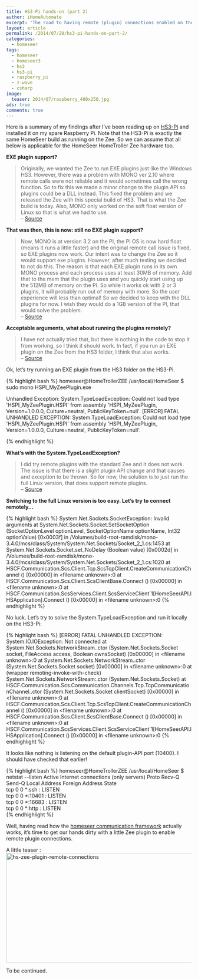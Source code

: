 ```yaml
---
title: HS3-Pi hands-on (part 2)
author: iHomeAutomate
excerpt: 'The road to having remote (plugin) connections enabled on the HS3-Pi'
layout: article
permalink: /2014/07/20/hs3-pi-hands-on-part-2/
categories:
  - homeseer
tags:
  - homeseer
  - homeseer3
  - hs3
  - hs3-pi
  - raspberry_pi
  - z-wave
  - csharp
image:
  teaser: 2014/07/raspberry_400x250.jpg
ads: true
comments: true  
---
```

Here is a summary of my findings after I&#8217;ve been reading up on [HS3-Pi][1] and installed it on my spare Raspberry Pi. Note that the HS3-Pi is exactly the same HomeSeer build as running on the Zee. So we can assume that all below is applicable for the HomeSeer HomeTroller Zee hardware too.

**EXE plugin support?**
  
> Originally, we wanted the Zee to run EXE plugins just like the Windows HS3. However, there was a problem with MONO ver 2.10 where remote calls were not reliable and it would sometimes call the wrong function. So to fix this we made a minor change to the plugin API so plugins could be a DLL instead. This fixed the problem and we released the Zee with this special build of HS3. That is what the Zee build is today. Also, MONO only worked on the soft float version of Linux so that is what we had to use.
> <br/> &#8211; [Source][2]

**That was then, this is now: still no EXE plugin support?**
  
> Now, MONO is at version 3.2 on the PI, the PI OS is now hard float (means it runs a little faster) and the original remote call issue is fixed, so EXE plugins now work. Our intent was to change the Zee so it would support exe plugins. However, after much testing we decided to not do this. The reason is that each EXE plugin runs in its own MONO process and each process uses at least 30MB of memory. Add that to the mem that the plugin uses and you quickly start using up the 512MB of memory on the PI. So while it works ok with 2 or 3 plugins, it will probably run out of memory with more. So the user experience will less than optimal! So we decided to keep with the DLL plugins for now. I wish they would do a 1GB version of the PI, that would solve the problem.
> <br/>&#8211; [Source][2]

**Acceptable arguments, what about running the plugins remotely?**
  
> I have not actually tried that, but there is nothing in the code to stop it from working, so I think it should work. In fact, if you run an EXE plugin on the Zee from the HS3 folder, I think that also works. 
> <br/>&#8211; [Source][2]

Ok, let&#8217;s try running an EXE plugin from the HS3 folder on the HS3-Pi.


{% highlight bash %}
homeseer@HomeTrollerZEE /usr/local/HomeSeer $ sudo mono HSPI_MyZeePlugin.exe 

Unhandled Exception:
System.TypeLoadException: Could not load type 'HSPI_MyZeePlugin.HSPI' from assembly 'HSPI_MyZeePlugin, Version=1.0.0.0, Culture=neutral, PublicKeyToken=null'.
[ERROR] FATAL UNHANDLED EXCEPTION: System.TypeLoadException: Could not load type 'HSPI_MyZeePlugin.HSPI' from assembly 'HSPI_MyZeePlugin, Version=1.0.0.0, Culture=neutral, PublicKeyToken=null'.

{% endhighlight %}

**What&#8217;s with the System.TypeLoadException?**
  
> I did try remote plugins with the standard Zee and it does not work. The issue is that there is a slight plugin API change and that causes and exception to be thrown. So for now, the solution is to just run the full Linux version, that does support remote plugins.  
> &#8211; [Source][3]

**Switching to the full Linux version is too easy. Let&#8217;s try to connect remotely&#8230;**

{% highlight bash %}
System.Net.Sockets.SocketException: Invalid arguments
  at System.Net.Sockets.Socket.SetSocketOption (SocketOptionLevel optionLevel, SocketOptionName optionName, Int32 optionValue) [0x0003f] in /Volumes/build-root-ramdisk/mono-3.4.0/mcs/class/System/System.Net.Sockets/Socket_2_1.cs:1453 
  at System.Net.Sockets.Socket.set_NoDelay (Boolean value) [0x0002d] in /Volumes/build-root-ramdisk/mono-3.4.0/mcs/class/System/System.Net.Sockets/Socket_2_1.cs:1020 
  at HSCF.Communication.Scs.Client.Tcp.ScsTcpClient.CreateCommunicationChannel () [0x00000] in &lt;filename unknown>:0 
  at HSCF.Communication.Scs.Client.ScsClientBase.Connect () [0x00000] in &lt;filename unknown>:0 
  at HSCF.Communication.ScsServices.Client.ScsServiceClient`1[HomeSeerAPI.IHSApplication].Connect () [0x00000] in &lt;filename unknown>:0 
{% endhighlight %}

No luck. Let&#8217;s try to solve the System.TypeLoadException and run it locally on the HS3-Pi:

{% highlight bash %}
[ERROR] FATAL UNHANDLED EXCEPTION: System.IO.IOException: Not connected
  at System.Net.Sockets.NetworkStream..ctor (System.Net.Sockets.Socket socket, FileAccess access, Boolean ownsSocket) [0x00000] in &lt;filename unknown>:0 
  at System.Net.Sockets.NetworkStream..ctor (System.Net.Sockets.Socket socket) [0x00000] in &lt;filename unknown>:0 
  at (wrapper remoting-invoke-with-check) System.Net.Sockets.NetworkStream:.ctor (System.Net.Sockets.Socket)
  at HSCF.Communication.Scs.Communication.Channels.Tcp.TcpCommunicationChannel..ctor (System.Net.Sockets.Socket clientSocket) [0x00000] in &lt;filename unknown>:0 
  at HSCF.Communication.Scs.Client.Tcp.ScsTcpClient.CreateCommunicationChannel () [0x00000] in &lt;filename unknown>:0 
  at HSCF.Communication.Scs.Client.ScsClientBase.Connect () [0x00000] in &lt;filename unknown>:0 
  at HSCF.Communication.ScsServices.Client.ScsServiceClient`1[HomeSeerAPI.IHSApplication].Connect () [0x00000] in &lt;filename unknown>:0
{% endhighlight %}

It looks like nothing is listening on the default plugin-API port (10400). I should have checked that earlier!

{% highlight bash %}
homeseer@HomeTrollerZEE /usr/local/HomeSeer $ netstat --listen
Active Internet connections (only servers)
Proto Recv-Q Send-Q Local Address           Foreign Address         State      
tcp        0      0 *:ssh                   *:*                     LISTEN     
tcp        0      0 *:10401                 *:*                     LISTEN     
tcp        0      0 *:16683                 *:*                     LISTEN     
tcp        0      0 *:http                  *:*                     LISTEN     
{% endhighlight %}

Well, having read how the [homeseer communication framework][4] actually works, it&#8217;s time to get our hands dirty with a little Zee plugin to enable remote plugin connections. 

A little teaser :  
<img src="{{site.url}}/images/2014/07/hs-zee-plugin-remote-connections-1024x338.png" alt="hs-zee-plugin-remote-connections" width="900" height="297" class="aligncenter size-large wp-image-1453" />

To be continued.

 [1]: http://board.homeseer.com/showthread.php?t=169252
 [2]: http://board.homeseer.com/showpost.php?p=1129979&postcount=53
 [3]: http://board.homeseer.com/showpost.php?p=1130131&postcount=64
 [4]: {{site.url}}/2014/01/25/hscf-homeseer-communication-framework/
